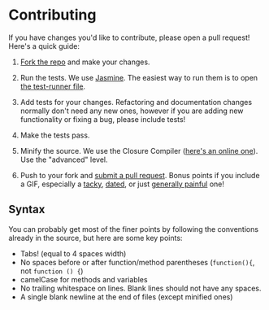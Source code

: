 Contributing
============

If you have changes you'd like to contribute, please open a pull request! Here's a quick guide:

1. [Fork the repo](https://help.github.com/articles/fork-a-repo) and make your changes.

2. Run the tests. We use [Jasmine](http://jasmine.github.io). The easiest way to run them is to open [the test-runner file](test/runner.html).

3. Add tests for your changes. Refactoring and documentation changes normally don't need any new ones, however if you are adding new functionality or fixing a bug, please include tests!

4. Make the tests pass.

5. Minify the source. We use the Closure Compiler ([here's an online one](http://closure-compiler.appspot.com/home)). Use the "advanced" level.

6. Push to your fork and [submit a pull request](https://help.github.com/articles/using-pull-requests#changing-the-branch-range-and-destination-repository). Bonus points if you include a GIF, especially a [tacky](http://www.picdesi.com/upload/comment/thanku/thank-you-030.gif), [dated](http://www.oilsafe.it/wp-content/uploads/2010/10/under-construction.gif), or just [generally painful](http://i.imgur.com/7K5DjwW.gif) one!


Syntax
------

You can probably get most of the finer points by following the conventions already in the source, but here are some key points:

- Tabs! (equal to 4 spaces width)
- No spaces before or after function/method parentheses (`function(){`, not `function () {`)
- camelCase for methods and variables
- No trailing whitespace on lines. Blank lines should not have any spaces.
- A single blank newline at the end of files (except minified ones)
